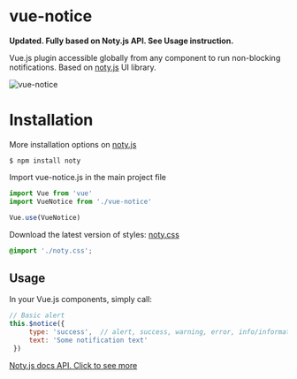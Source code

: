 # vue-notice
**Updated. Fully based on Noty.js API. See Usage instruction.**

Vue.js plugin accessible globally from any component to run non-blocking notifications. Based on [noty.js](http://ned.im/noty/) UI library.

![vue-notice](https://github.com/nikitamarcius/vue-notice/blob/master/13a035f4f6ae4f28b8304a52121b672e.png)

# Installation
More installation options on [noty.js](http://ned.im/noty/)
```
$ npm install noty
```
Import vue-notice.js in the main project file
```js
import Vue from 'vue'
import VueNotice from './vue-notice'

Vue.use(VueNotice)
```
Download the latest version of styles: [noty.css](https://github.com/needim/noty/blob/master/lib/noty.css)
```css
@import './noty.css';
```
## Usage

In your Vue.js components, simply call:

```js
// Basic alert
this.$notice({
     type: 'success',  // alert, success, warning, error, info/information
     text: 'Some notification text' 
 })
```

[Noty.js docs API. Click to see more](https://ned.im/noty/#/options)

